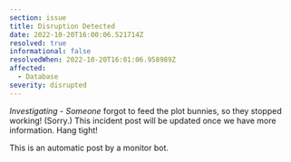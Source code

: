 ```yaml
---
section: issue
title: Disruption Detected
date: 2022-10-20T16:00:06.521714Z
resolved: true
informational: false
resolvedWhen: 2022-10-20T16:01:06.958989Z
affected:
  - Database
severity: disrupted
---
```

*Investigating* - _Someone_ forgot to feed the plot bunnies, so they stopped working! (Sorry.) This incident post will be updated once we have more information. Hang tight!

This is an automatic post by a monitor bot.
        